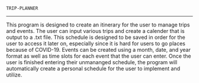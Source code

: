 																			TRIP-PLANNER
-----------------------------------------------------------------------------------------------------------------------------------------------------------------------------------
This program is designed to create an itinerary for the user to manage trips and events. The user can input various trips and create a calender that is output to a .txt file. This schedule is designed to be saved in order for the user to access it later on, especially since it is hard for users to go places because of COVID-19. Events can be created using a month, date, and year format as well as time slots for each event that the user can enter. Once the user is finished entering their unmananged schedule, the program will automatically create a personal schedule for the user to implement and utilize.

